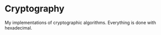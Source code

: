 # Cryptography
My implementations of cryptographic algorithms. Everything is done with hexadecimal. 
